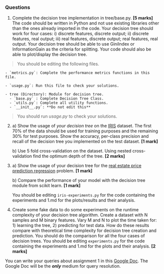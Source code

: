 ### Questions

1. Complete the decision tree implementation in tree/base.py. **[5 marks]**
The code should be written in Python and not use existing libraries other than the ones already imported in the code. Your decision tree should work for four cases: i) discrete features, discrete output; ii) discrete features, real output; iii) real features, discrete output; real features, real output. Your decision tree should be able to use GiniIndex or InformationGain as the criteria for splitting. Your code should also be able to plot/display the decision tree. 

  > You should be editing the following files.
  
    - `metrics.py`: Complete the performance metrics functions in this file. 

    - `usage.py`: Run this file to check your solutions.

    - tree (Directory): Module for decision tree.
      - `base.py` : Complete Decision Tree Class.
      - `utils.py`: Complete all utility functions.
      - `__init__.py`: **Do not edit this**

> You should run _usage.py_ to check your solutions. 

2. 
    a) Show the usage of *your decision tree* on the [IRIS](https://archive.ics.uci.edu/ml/datasets/Iris) dataset. The first 70% of the data should be used for training purposes and the remaining 30% for test purposes. Show the accuracy, per-class precision and recall of the decision tree you implemented on the test dataset. **[1 mark]**

    b) Use 5 fold cross-validation on the dataset. Using nested cross-validation find the optimum depth of the tree. **[2 marks]**

3. 
    a) Show the usage of your decision tree for the [real estate price prediction regression](https://archive.ics.uci.edu/ml/datasets/Real+estate+valuation+data+set) problem. **[1 mark]**
    
    b) Compare the performance of your model with the decision tree module from scikit learn. **[1 mark]**
    
    You should be editing `iris-experiments.py` for the code containing the experiments and 1.md for the plots/results and their analysis.
    
4. Create some fake data to do some experiments on the runtime complexity of your decision tree algorithm. Create a dataset with N samples and M binary features. Vary M and N to plot the time taken for: 1) learning the tree, 2) predicting for test data. How do these results compare with theoretical time complexity for decision tree creation and prediction. You should do the comparison for all the four cases of decision trees. You should be editing `experiments.py` for the code containing the experiments and 1.md for the plots and their analysis. **[2 marks]**	
	


You can write your queries about assignment 1 in this [Google Doc](https://docs.google.com/document/d/1F94IMZWgsdlNXAzkRMXOpcfg7RXhEcPuv37KtY391_M/edit?usp=sharing).
The Google Doc will be the **_only_** medium for query resolution.



 

